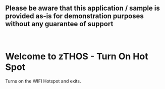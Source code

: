 ## Please be aware that this application / sample is provided as-is for demonstration purposes without any guarantee of support

<br>

# Welcome to zTHOS - Turn On Hot Spot

Turns on the WIFI Hotspot and exits.

  
